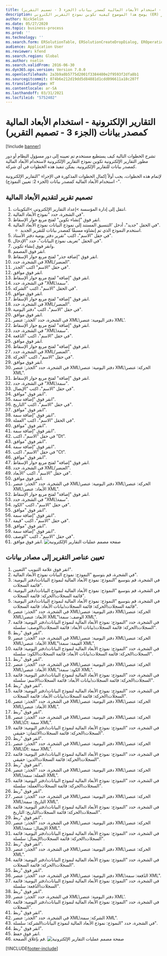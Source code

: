 ```yaml
---
title: التقارير الإلكترونية - استخدام الأبعاد المالية كمصدر بيانات (الجزء 3 - تصميم التقرير)
description: يوضح هذا الموضوع كيفيه تكوين نموذج التقرير الكتروني (ER) لاستخدام الابعاد المالية كمصدر بيانات لتقارير ER. (جزء 3)
author: NickSelin
ms.date: 05/27/2020
ms.topic: business-process
ms.prod: ''
ms.technology: ''
ms.search.form: ERSolutionTable, ERSolutionCreateDropDialog, EROperationDesigner, ERComponentTypeDropDialog
audience: Application User
ms.reviewer: kfend
ms.search.region: Global
ms.author: nselin
ms.search.validFrom: 2016-06-30
ms.dyn365.ops.version: Version 7.0.0
ms.openlocfilehash: 2a3b9a8b5775d2001f3384480e2f9593f2dfa8b1
ms.sourcegitcommit: 074b6e212d19dd5d84881d1cdd096611a18c207f
ms.translationtype: HT
ms.contentlocale: ar-SA
ms.lasthandoff: 03/31/2021
ms.locfileid: "5752402"
---
```

# <a name="er-use-financial-dimensions-as-a-data-source-part-3---design-the-report"></a>التقارير الإلكترونية - استخدام الأبعاد المالية كمصدر بيانات (الجزء 3 - تصميم التقرير)

[!include [banner](../../includes/banner.md)]

تشرح الخطوات التالية كيف يستطيع مستخدم تم تعيينه إلى دور مسؤول النظام أو دور مطور التقارير الإلكترونية تكوين نموذج التقارير الإلكترونية لاستخدام الأبعاد المالية كمصدر بيانات للتقارير الإلكترونية. يمكن تنفيذ هذه الخطوات في أي شركة.

لإتمام هذه الخطوات، يجب أولاً إكمال الخطوات المذكورة في الإجراء "التقارير الإلكترونية - استخدام الأبعاد المالية كمصدر بيانات (الجزء 2: تعيين النموذج)‬".


## <a name="design-a-report-to-present-financial-dimensions"></a>تصميم تقرير لتقديم الأبعاد المالية
1. انتقل إلى إدارة المؤسسة >إعداد التقارير الإلكتروني >التكوينات.
2. في الشجرة، حدد "نموذج الأبعاد المالية".
3. انقر فوق "إنشاء تكوين" لفتح مربع حوار الإسقاط‬.
4. في الحقل "جديد"، أدخل 'التنسيق المستند إلى نموذج البيانات نموذج الأبعاد المالية".
    * استخدم النموذج الذي تم إنشاؤه مسبقًا كمصدر بيانات للتقرير الجديد.  
5. في حقل "الاسم"، اكتب "تقرير دفتر يومية دفتر الأستاذ‬".
6. في الحقل "تعريف نموذج البيانات"، حدد "الإدخال".
7. وانقر فوق إنشاء تكوين.
8. انقر فوق المصمم.
9. انقر فوق "إضافة جذر" لفتح مربع حوار الإسقاط‬.
10. في الشجرة، حدد XML/العنصر".
11. في حقل "الاسم" اكتب "الجذر‬".
12. انقر فوق موافق.
13. انقر فوق "إضافة" لفتح مربع حوار الإسقاط‬.
14. في الشجرة، حدد "XML\سمة".
15. في الحقل "الاسم"، اكتب "الشركة".
16. انقر فوق موافق.
17. انقر فوق "إضافة" لفتح مربع حوار الإسقاط‬.
18. في الشجرة، حدد XML/العنصر".
19. في حقل "الاسم"، اكتب "دفتر اليومية".
20. انقر فوق موافق.
21. في الشجرة، حدد 'الجذر: عنصر XML\دفتر اليومية: عنصر XML'.
22. انقر فوق "إضافة" لفتح مربع حوار الإسقاط‬.
23. في الشجرة، حدد "XML\سمة".
24. في حقل "الاسم"، اكتب "الدُفعة".
25. انقر فوق موافق.
26. انقر فوق "إضافة" لفتح مربع حوار الإسقاط‬.
27. في الشجرة، حدد XML/العنصر".
28. في حقل "الاسم"، اكتب "الحركة".
29. انقر فوق موافق.
30. في الشجرة، حدد "الجذر: عنصر XML\دفتر اليومية: عنصر XML\الحركة: عنصر XML".
31. انقر فوق "إضافة" لفتح مربع حوار الإسقاط‬.
32. في الشجرة، حدد "XML\سمة".
33. في حقل "الاسم"، اكتب "الإيصال".
34. انقر فوق "موافق".
35. انقر فوق "إضافة سمة".
36. في حقل "الاسم"، اكتب "التاريخ".
37. انقر فوق "موافق".
38. انقر فوق "إضافة سمة".
39. في الحقل "الاسم"، اكتب "العملة".
40. انقر فوق "موافق".
41. انقر فوق "إضافة سمة".
42. في حقل "الاسم"، اكتب "Dt".
43. انقر فوق "موافق".
44. انقر فوق "إضافة سمة".
45. في حقل "الاسم"، اكتب "Ct".
46. انقر فوق "موافق".
47. انقر فوق "إضافة" لفتح مربع حوار الإسقاط‬.
48. في الشجرة، حدد XML/العنصر".
49. في حقل "الاسم"، اكتب "الأبعاد".
50. انقر فوق موافق.
51. في الشجرة، حدد "الجذر: عنصر XML\دفتر اليومية: عنصر XML\الحركة: عنصر XML\الأبعاد: عنصر XML".
52. انقر فوق "إضافة" لفتح مربع حوار الإسقاط‬.
53. في الشجرة، حدد "XML\سمة".
54. في حقل "الاسم"، اكتب "الكود".
55. انقر فوق "موافق".
56. انقر فوق "إضافة سمة".
57. في حقل "الاسم"، اكتب "قيمة".
58. انقر فوق "موافق".
59. انقر فوق "إضافة سمة".
60. في حقل "الاسم"، اكتب "الوصف".
61. انقر فوق موافق.
![صفحة مصمم عمليات التقارير الإلكترونية](../media/er-financial-dimensions-guides-format1.png)

## <a name="map-report-elements-to-data-sources"></a>تعيين عناصر التقرير إلى مصادر بيانات
1. انقر فوق علامة التبويب "التعيين".
2. في الشجرة، قم بتوسيع "النموذج: نموذج البيانات نموذج الأبعاد المالية".
3. في الشجرة، قم بتوسيع "النموذج: نموذج الأبعاد المالية لنموذج البيانات\دفتر اليومية: قائمة السجلات".
4. في الشجرة، قم بتوسيع "النموذج: نموذج الأبعاد المالية لنموذج البيانات\دفتر اليومية: قائمة السجلات\الحركة: قائمة السجلات".
5. في الشجرة، قم بتوسيع "النموذج: نموذج الأبعاد المالية لنموذج البيانات\دفتر اليومية: قائمة السجلات\الحركة: قائمة السجلات\بيانات الأبعاد: قائمة السجلات".
6. في الشجرة، حدد "الجذر: عنصر XML\دفتر اليومية: عنصر XML\الحركة: عنصر XML\الأبعاد: عنصر XML"\الوصف: سمة XML".
7. في الشجرة، حدد "النموذج: نموذج الأبعاد المالية لنموذج البيانات\دفتر اليومية: قائمة السجلات\الحركة: قائمة السجلات\بيانات الأبعاد: قائمة السجلات\الوصف: سلسلة".
8. انقر فوق "ربط".
9. في الشجرة، حدد "الجذر: عنصر XML\دفتر اليومية: عنصر XML\الحركة: عنصر XML\الأبعاد: عنصر XML"\القيمة: سمة XML".
10. في الشجرة، حدد "النموذج: نموذج الأبعاد المالية لنموذج البيانات\دفتر اليومية: قائمة السجلات\الحركة: قائمة السجلات\بيانات الأبعاد: قائمة السجلات\الكود: سلسلة".
11. انقر فوق "ربط".
12. في الشجرة، حدد "الجذر: عنصر XML\دفتر اليومية: عنصر XML\الحركة: عنصر XML\الأبعاد: عنصر XML"\الكود: سمة XML".
13. في الشجرة، حدد "النموذج: نموذج الأبعاد المالية لنموذج البيانات\دفتر اليومية: قائمة السجلات\الحركة: قائمة السجلات\بيانات الأبعاد: قائمة السجلات\الاسم: سلسلة".
14. انقر فوق "ربط".
15. في الشجرة، حدد "النموذج: نموذج الأبعاد المالية لنموذج البيانات\دفتر اليومية: قائمة السجلات\الحركة: قائمة السجلات\بيانات الأبعاد: قائمة السجلات".
16. في الشجرة، حدد "الجذر: عنصر XML\دفتر اليومية: عنصر XML\الحركة: عنصر XML\الأبعاد: عنصر XML".
17. انقر فوق "ربط".
18. في الشجرة، حدد "الجذر: عنصر XML\دفتر اليومية: عنصر XML\الحركة: عنصر XML\Ct: سمة XML".
19. في الشجرة، حدد "النموذج: نموذج الأبعاد المالية لنموذج البيانات\دفتر اليومية: قائمة السجلات\الحركة: قائمة السجلات\الائتمان: حقيقي‬".
20. انقر فوق "ربط".
21. في الشجرة، حدد "الجذر: عنصر XML\دفتر اليومية: عنصر XML\الحركة: عنصر XML\Dt: سمة XML".
22. في الشجرة، حدد "النموذج: نموذج الأبعاد المالية لنموذج البيانات\دفتر اليومية: قائمة السجلات\الحركة: قائمة السجلات\الدين: حقيقي‬".
23. انقر فوق "ربط".
24. في الشجرة، حدد "الجذر: عنصر XML\دفتر اليومية: عنصر XML\الحركة: عنصر XML\العملة: سمة XML".
25. في الشجرة، حدد "النموذج: نموذج الأبعاد المالية لنموذج البيانات\دفتر اليومية: قائمة السجلات\الحركة: قائمة السجلات\العملة: سلسلة".
26. انقر فوق "ربط".
27. في الشجرة، حدد "الجذر: عنصر XML\دفتر اليومية: عنصر XML\الحركة: عنصر XML\التاريخ: سمة XML".
28. في الشجرة، حدد "النموذج: نموذج الأبعاد المالية لنموذج البيانات\دفتر اليومية: قائمة السجلات\الحركة: قائمة السجلات\التاريخ: التاريخ".
29. انقر فوق "ربط".
30. في الشجرة، حدد "الجذر: عنصر XML\دفتر اليومية: عنصر XML\الحركة: عنصر XML\الإيصال: سمة XML".
31. في الشجرة، حدد "النموذج: نموذج الأبعاد المالية لنموذج البيانات\دفتر اليومية: قائمة السجلات\الحركة: قائمة السجلات\الإيصال: سلسلة".
32. انقر فوق "ربط".
33. في الشجرة، حدد "الجذر: عنصر XML\دفتر اليومية: عنصر XML\الحركة: عنصر XML".
34. في الشجرة، حدد "النموذج: نموذج الأبعاد المالية لنموذج البيانات\دفتر اليومية: قائمة السجلات\الحركة: قائمة السجلات".
35. انقر فوق "ربط".
36. في الشجرة، حدد "الجذر: عنصر XML\دفتر اليومية: عنصر XML\الدُفعة: سمة XML".
37. في الشجرة، حدد "النموذج: نموذج الأبعاد المالية لنموذج البيانات\دفتر اليومية: قائمة السجلات\الدُفعة: سلسلة".
38. انقر فوق "ربط".
39. في الشجرة، حدد 'الجذر: عنصر XML\دفتر اليومية: عنصر XML'.
40. في الشجرة، حدد "النموذج: نموذج الأبعاد المالية لنموذج البيانات\دفتر اليومية: قائمة السجلات".
41. انقر فوق "ربط".
42. في الشجرة، حدد "الجذر: عنصر XML\الشركة: سمة XML".
43. في الشجرة، حدد "النموذج: نموذج الأبعاد المالية لنموذج البيانات\الشركة: سلسلة".
44. انقر فوق "ربط".
45. انقر فوق حفظ.
46. قم بإغلاق الصفحة.
![صفحة مصمم عمليات التقارير الإلكترونية](../media/er-financial-dimensions-guides-format2.png)



[!INCLUDE[footer-include](../../../../includes/footer-banner.md)]